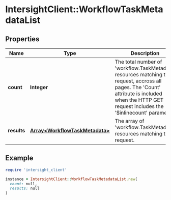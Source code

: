 # IntersightClient::WorkflowTaskMetadataList

## Properties

| Name | Type | Description | Notes |
| ---- | ---- | ----------- | ----- |
| **count** | **Integer** | The total number of &#39;workflow.TaskMetadata&#39; resources matching the request, accross all pages. The &#39;Count&#39; attribute is included when the HTTP GET request includes the &#39;$inlinecount&#39; parameter. | [optional] |
| **results** | [**Array&lt;WorkflowTaskMetadata&gt;**](WorkflowTaskMetadata.md) | The array of &#39;workflow.TaskMetadata&#39; resources matching the request. | [optional] |

## Example

```ruby
require 'intersight_client'

instance = IntersightClient::WorkflowTaskMetadataList.new(
  count: null,
  results: null
)
```

